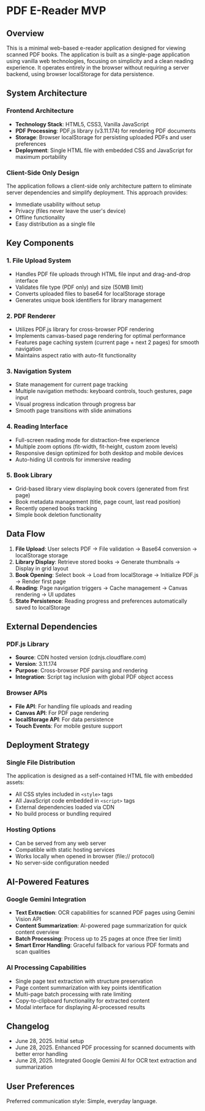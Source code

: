 # PDF E-Reader MVP

## Overview

This is a minimal web-based e-reader application designed for viewing scanned PDF books. The application is built as a single-page application using vanilla web technologies, focusing on simplicity and a clean reading experience. It operates entirely in the browser without requiring a server backend, using browser localStorage for data persistence.

## System Architecture

### Frontend Architecture
- **Technology Stack**: HTML5, CSS3, Vanilla JavaScript
- **PDF Processing**: PDF.js library (v3.11.174) for rendering PDF documents
- **Storage**: Browser localStorage for persisting uploaded PDFs and user preferences
- **Deployment**: Single HTML file with embedded CSS and JavaScript for maximum portability

### Client-Side Only Design
The application follows a client-side only architecture pattern to eliminate server dependencies and simplify deployment. This approach provides:
- Immediate usability without setup
- Privacy (files never leave the user's device)
- Offline functionality
- Easy distribution as a single file

## Key Components

### 1. File Upload System
- Handles PDF file uploads through HTML file input and drag-and-drop interface
- Validates file type (PDF only) and size (50MB limit)
- Converts uploaded files to base64 for localStorage storage
- Generates unique book identifiers for library management

### 2. PDF Renderer
- Utilizes PDF.js library for cross-browser PDF rendering
- Implements canvas-based page rendering for optimal performance
- Features page caching system (current page + next 2 pages) for smooth navigation
- Maintains aspect ratio with auto-fit functionality

### 3. Navigation System
- State management for current page tracking
- Multiple navigation methods: keyboard controls, touch gestures, page input
- Visual progress indication through progress bar
- Smooth page transitions with slide animations

### 4. Reading Interface
- Full-screen reading mode for distraction-free experience
- Multiple zoom options (fit-width, fit-height, custom zoom levels)
- Responsive design optimized for both desktop and mobile devices
- Auto-hiding UI controls for immersive reading

### 5. Book Library
- Grid-based library view displaying book covers (generated from first page)
- Book metadata management (title, page count, last read position)
- Recently opened books tracking
- Simple book deletion functionality

## Data Flow

1. **File Upload**: User selects PDF → File validation → Base64 conversion → localStorage storage
2. **Library Display**: Retrieve stored books → Generate thumbnails → Display in grid layout
3. **Book Opening**: Select book → Load from localStorage → Initialize PDF.js → Render first page
4. **Reading**: Page navigation triggers → Cache management → Canvas rendering → UI updates
5. **State Persistence**: Reading progress and preferences automatically saved to localStorage

## External Dependencies

### PDF.js Library
- **Source**: CDN hosted version (cdnjs.cloudflare.com)
- **Version**: 3.11.174
- **Purpose**: Cross-browser PDF parsing and rendering
- **Integration**: Script tag inclusion with global PDF object access

### Browser APIs
- **File API**: For handling file uploads and reading
- **Canvas API**: For PDF page rendering
- **localStorage API**: For data persistence
- **Touch Events**: For mobile gesture support

## Deployment Strategy

### Single File Distribution
The application is designed as a self-contained HTML file with embedded assets:
- All CSS styles included in `<style>` tags
- All JavaScript code embedded in `<script>` tags
- External dependencies loaded via CDN
- No build process or bundling required

### Hosting Options
- Can be served from any web server
- Compatible with static hosting services
- Works locally when opened in browser (file:// protocol)
- No server-side configuration needed

## AI-Powered Features

### Google Gemini Integration
- **Text Extraction**: OCR capabilities for scanned PDF pages using Gemini Vision API
- **Content Summarization**: AI-powered page summarization for quick content overview
- **Batch Processing**: Process up to 25 pages at once (free tier limit)
- **Smart Error Handling**: Graceful fallback for various PDF formats and scan qualities

### AI Processing Capabilities
- Single page text extraction with structure preservation
- Page content summarization with key points identification
- Multi-page batch processing with rate limiting
- Copy-to-clipboard functionality for extracted content
- Modal interface for displaying AI-processed results

## Changelog
- June 28, 2025. Initial setup
- June 28, 2025. Enhanced PDF processing for scanned documents with better error handling
- June 28, 2025. Integrated Google Gemini AI for OCR text extraction and summarization

## User Preferences

Preferred communication style: Simple, everyday language.